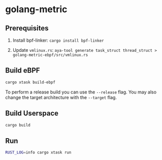 # golang-metric

## Prerequisites

1. Install bpf-linker: `cargo install bpf-linker`

2. Update `vmlinux.rs`: `aya-tool generate task_struct thread_struct > golang-metric-ebpf/src/vmlinux.rs`

## Build eBPF

```bash
cargo xtask build-ebpf
```

To perform a release build you can use the `--release` flag.
You may also change the target architecture with the `--target` flag.

## Build Userspace

```bash
cargo build
```

## Run

```bash
RUST_LOG=info cargo xtask run
```
